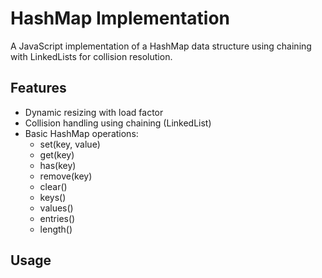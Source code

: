 # HashMap Implementation

A JavaScript implementation of a HashMap data structure using chaining with LinkedLists for collision resolution.

## Features

- Dynamic resizing with load factor
- Collision handling using chaining (LinkedList)
- Basic HashMap operations:
  - set(key, value)
  - get(key)
  - has(key)
  - remove(key)
  - clear()
  - keys()
  - values()
  - entries()
  - length()

## Usage
